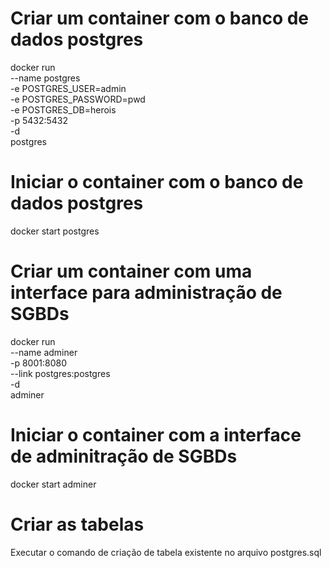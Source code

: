 # Criar um container com o banco de dados postgres

docker run \
 --name postgres \
 -e POSTGRES_USER=admin \
 -e POSTGRES_PASSWORD=pwd \
 -e POSTGRES_DB=herois \
 -p 5432:5432 \
 -d \
 postgres

# Iniciar o container com o banco de dados postgres

docker start postgres

# Criar um container com uma interface para administração de SGBDs

docker run \
 --name adminer \
 -p 8001:8080 \
 --link postgres:postgres \
 -d \
 adminer

# Iniciar o container com a interface de adminitração de SGBDs

docker start adminer

# Criar as tabelas

Executar o comando de criação de tabela existente no arquivo
postgres.sql

